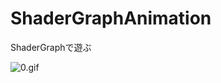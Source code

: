 ShaderGraphAnimation
====

ShaderGraphで遊ぶ

![0.gif](https://gyazo.com/d419850359bdf1aa0bdade0231351037.gif)
